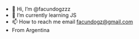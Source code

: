 - 👋 Hi, I’m @facundogzzz
- 🌱 I’m currently learning JS
- 📫 How to reach me email facundogz@gmail.com
- From Argentina

<!---
facundogzzz/facundogzzz is a ✨ special ✨ repository because its `README.md` (this file) appears on your GitHub profile.
You can click the Preview link to take a look at your changes.
--->
